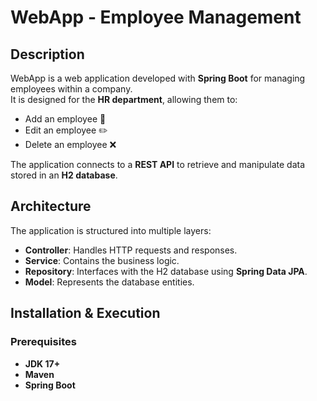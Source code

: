 # WebApp - Employee Management

## Description
WebApp is a web application developed with **Spring Boot** for managing employees within a company.  
It is designed for the **HR department**, allowing them to:
- Add an employee 👤  
- Edit an employee ✏️  
- Delete an employee ❌  

The application connects to a **REST API** to retrieve and manipulate data stored in an **H2 database**.

##  Architecture
The application is structured into multiple layers:
- **Controller**: Handles HTTP requests and responses.  
- **Service**: Contains the business logic.  
- **Repository**: Interfaces with the H2 database using **Spring Data JPA**.  
- **Model**: Represents the database entities.  

## Installation & Execution

### Prerequisites
- **JDK 17+**  
- **Maven**  
- **Spring Boot**  
